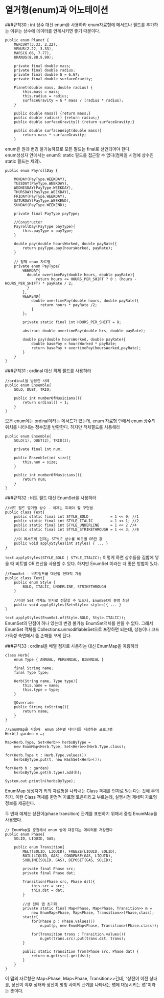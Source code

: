 # 열거형(enum)과 어노테이션
###규칙30 : int 상수 대신 enum을 사용하라 
enum자료형에 메서드나 필드를 추가하는 이유는 상수에 데이터를 연계시키면 좋기 때문이다. 
```
public enum Planet {
    MERCURY(3.33, 2.22),
    VENUS(2.22, 3.33),
    MARS(6.66, 7.77),
    URANUS(8.88,9.99);

    private final double mass;
    private final double radius;
    private final double G = 6.67;
    private final double surfaceGravity;

    Planet(double mass, double radius) {
        this.mass = mass;
        this.radius = radius;
        surfaceGravity = G * mass / (radius * radius);
    }

    public double mass() {return mass;}
    public double radius() {return radius;}
    public double surfaceGravity() {return surfaceGravity;}

    public double surfaceWeigt(double mass){
        return mass * surfaceGravity;
    }
```
enum은 원래 변경 불가능하므로 모든 필드는 final로 선언되어야 한다. <br>
enum생성자 안에서는 enum의 static 필드를 접근할 수 없다(컴파일 시점에 상수인 static 필드는 제외). <br>
```
public enum PayrollDay {

    MONDAY(PayType.WEEKDAY),
    TUESDAY(PayType.WEEKDAY),
    WEDNESDAY(PayType.WEEKDAY),
    THURSDAY(PayType.WEEKDAY),
    FRIDAY(PayType.WEEKDAY),
    SATURDAY(PayType.WEEKEND),
    SUNDAY(PayType.WEEKEND);

    private final PayType payType;

    //Constructor
    PayrollDay(PayType payType){
        this.payType = payType;
    }

    double pay(double hoursWorked, double payRate){
        return payType.pay(hoursWorked, payRate);
    }

    // 정책 enum 자료형
    private enum PayType{
        WEEKDAY{
          double overtimePay(double hours, double payRate){
              return hours <= HOURS_PER_SHIFT ? 0 : (hours - HOURS_PER_SHIFT) * payRate / 2;
          }
        },
        WEEKEND{
            double overtimePay(double hours, double payRate){
                return hours * payRate /2;
            }
        };

        private static final int HOURS_PER_SHIFT = 8;

        abstract double overtimePay(double hrs, double payRate);

        double pay(double hoursWorked, double payRate){
            double basePay = hoursWorked * payRate;
            return basePay + overtimePay(hoursWorked,payRate);
        }
    }
}
```

###규칙31 : ordinal 대신 객체 필드를 사용하라 
```
//ordinal을 남용한 사례 
public enum Ensemble{
    SOLO, DUET, TRIO;
    
    public int numberOfMusicians(){
        return ordinal() + 1;
    }
}
```
모든 enum에는 ordinal이라는 메서드가 있는데, enum 자료형 안에서 enum 상수의 위치를 나타내는 정수값을 반환한다. 하지만 객체필드를 사용해라 
```
public enum Ensemble{
    SOLO(1), DUET(2), TRIO(3);
    
    private final int num;
    
    public Ensemble(int size){
        this.num = size;
    }
    
    public int numberOfMusicians(){
        return num; 
    }
}
```
###규칙32 : 비트 필드 대신 EnumSet을 사용하라 
```
//비트 필드 열거형 상수 - 이제는 피해야 할 구현법
public class Text{
    public static final int STYLE_BOLD          = 1 << 0; //1
    public static final int STYLE_ITALIC        = 1 << 1; //2
    public static final int STYLE_UNDERLINE     = 1 << 2 //4
    public static final int STYLE_STRIKETHROUGH = 1 << 3; //8
    
    //이 메서드의 인자는 STYLE_상수를 비트별 OR한 값
    public void applyStyles(int styles) { ... } 
}
```
`text.applyStyles(STYLE_BOLD | STYLE_ITALIC);` 이렇게 하면 상수들을 집합에 넣을 때 비트별 OR 연산을 사용할 수 있다. 하지만 EnumSet 이라는 더 좋은 방법이 있다. 
```
//EnumSet - 비트필드를 대신할 현대적 기술
public class Text{
    public enum Style {
        BOLD, ITALIC, UNDERLINE, STRIKETHROUGH
    }
    
    //어떤 Set 객체도 인자로 전달할 수 있으나, EnumSet이 분명 최선 
    public void applyStyles(Set<Style> styles){ ... }
}
```
`text.applyStyles(EnumSet.of(Style.BOLD, Style.ITALIC));`<br>
EnumSet의 단점이 하나 있는데 변경 불가능 EnumSet객체를 만들 수 없다. 그래서 EnumSet 객체를 Collections.unmodifiableSet으로 포장하면 되는데, 성능이나 코드 가독성 측면에서 좀 손해를 보게 된다. 

###규칙33 : ordinal을 배열 첨자로 사용하는 대신 EnumMap을 이용하라 

```
class Herb{
	enum Type { ANNUAL, PERENNIAL, BIENNIAL }

	final String name;
	final Type type;

	Herb(String name, Type type){
		this.name = name;
		this.type = type;
	}

	@Override
	public String toString(){
		return name; 
	}
}
```
```
//EnumMap을 사용해  enum 상수별 데이터를 저장하는 프로그램
Herb[] garden = …; 

Map<Herb.Type, Set<Herb>> herbsByType =
	new EnumMap<Herb.Type, Set<Herb>>(Herb.Type.class);

for(Herb.Type t : Herb.Type.values())
	herbsByType.put(t, new HashSet<Herb>());

for(Herb h : garden)
	herbsByType.get(h.type).add(h);

System.out.println(herbsByType);
```
EnumMap 생성자가 키의 자료형을 나타내는 Class 객체를 인자로 받는다는 것에 주의하자. 이런 Class 객체를 한정적 자료형 토큰이라고 부르는데, 실행시점 제네릭 자료형 정보를 제공한다. <br>

두 번째 예제는 상전이(phase transition) 관계를 표현하기 위해서 중첩 EnumMap을 사용했다. 
```
// EnumMap을 중첩해서 enum 쌍에 대응되는 데이터를 저장한다
public enum Phase{
	SOLID, LIQUID, GAS;

	public enum Transition{
		MELT(SOLID, LIQUID), FREEZE(LIQUID, SOLID),
		BOIL(LIQUID, GAS), CONDENSE(GAS, LIQUID),
		SUBLIME(SOLID, GAS), DEPOSIT(GAS, SOLID);

		private final Phase src;
		private final Phase dat;

		Transition(Phase src, Phase dst){
			this.src = src;
			this.dst = dat;
		}

		//상 전이 맵 초기화 
		private static final Map<Phase, Map<Phase, Transition>> m =
			new EnumMap<Phase, Map<Phase, Transition>>(Phase,class);
		static{
			for(Phase p : Phase.values())
				m.put(p, new EnumMap<Phase, Transition>(Phase.class));

			for(Transition trans : Transition.values())
				m.get(trans.src).put(trans.dst, trans);
		}

		public static Transition from(Phase src, Phase dat) {
			return m.get(src).get(dst);
		}
	}
}
```
이 맵의 자료형은 Map<Phase, Map<Phase, Transition>>긴데, “상전이 이전 상태를, 상전이 이후 상태와 상전이 명칭 사이의 관계를 나타내는 맵에 대응시키는 맵”이라는 뜻이다. 